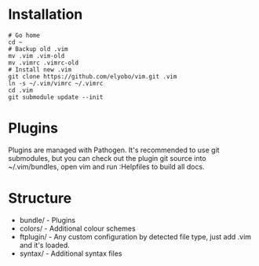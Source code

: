 # Installation

```
# Go home
cd ~
# Backup old .vim
mv .vim .vim-old
mv .vimrc .vimrc-old
# Install new .vim
git clone https://github.com/elyobo/vim.git .vim
ln -s ~/.vim/vimrc ~/.vimrc
cd .vim
git submodule update --init
```

# Plugins

Plugins are managed with Pathogen.  It's recommended to use git submodules, but you can check out the plugin git source into ~/.vim/bundles, open vim and run :Helpfiles to build all docs.

# Structure

* bundle/   - Plugins
* colors/   - Additional colour schemes
* ftplugin/ - Any custom configuration by detected file type, just add <filetype>.vim and it's loaded.
* syntax/   - Additional syntax files
